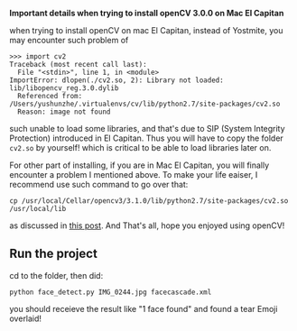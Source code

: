 **Important details when trying to install openCV 3.0.0 on Mac El Capitan**

when trying to install openCV on mac El Capitan, instead of Yostmite, you may encounter such problem of 

```
>>> import cv2
Traceback (most recent call last):
  File "<stdin>", line 1, in <module>
ImportError: dlopen(./cv2.so, 2): Library not loaded: lib/libopencv_reg.3.0.dylib
  Referenced from: /Users/yushunzhe/.virtualenvs/cv/lib/python2.7/site-packages/cv2.so
  Reason: image not found
```

such unable to load some libraries, and that's due to  SIP (System Integrity Protection) introduced in El Capitan. Thus you will have to copy the folder `cv2.so` by yourself! which is critical to be able to load libraries later on. 

For other part of installing, if you are in Mac El Capitan, you will finally encounter a problem I mentioned above. To make your life eaiser, I recommend use such command to go over that:

```
cp /usr/local/Cellar/opencv3/3.1.0/lib/python2.7/site-packages/cv2.so /usr/local/lib
```

as discussed in [this post](https://github.com/Itseez/opencv/issues/5447). And That's all, hope you enjoyed using openCV!

## Run the project
cd to the folder, then did:
```
python face_detect.py IMG_0244.jpg facecascade.xml
```
you should receieve the result like "1 face found" and found a tear Emoji overlaid!